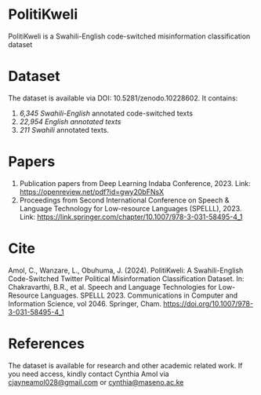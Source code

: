 # PolitiKweli 
PolitiKweli is a Swahili-English code-switched misinformation classification dataset
# Dataset
The dataset is available via DOI: 10.5281/zenodo.10228602. It contains:
1. *6,345 Swahili-English* annotated code-switched texts
2. *22,954 English annotated texts* 
3. *211 Swahili* annotated texts. 
# Papers
1. Publication papers from Deep Learning Indaba Conference, 2023. Link: https://openreview.net/pdf?id=gwy20bFNsX
2. Proceedings from Second International Conference on Speech & Language Technology for Low-resource Languages (SPELLL), 2023. Link: https://link.springer.com/chapter/10.1007/978-3-031-58495-4_1

# Cite
Amol, C., Wanzare, L., Obuhuma, J. (2024). PolitiKweli: A Swahili-English Code-Switched Twitter Political Misinformation Classification Dataset. In: Chakravarthi, B.R., et al. Speech and Language Technologies for Low-Resource Languages. SPELLL 2023. Communications in Computer and Information Science, vol 2046. Springer, Cham. https://doi.org/10.1007/978-3-031-58495-4_1

# References
The dataset is available for research and other academic related work.
If you need access, kindly contact Cynthia Amol via cjayneamol028@gmail.com or cynthia@maseno.ac.ke
